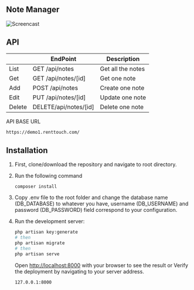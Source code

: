 ## Note Manager 
![Screencast](https://renttouch.com/webable/note_manager.PNG)

## API
|           | EndPoint               | Description            |
| --------- | ---------------------  | ---------------------- |
| List      | GET /api/notes         |  Get all the notes     |     
| Get       | GET /api/notes/[id]    |  Get one note          |
| Add       | POST /api/notes        |  Create one note       |
| Edit      | PUT /api/notes/[id]    |  Update one note       |
| Delete    | DELETE/api/notes/[id]  |  Delete one note       |

API BASE URL
```sh
https://demo1.renttouch.com/
```

## Installation
1. First, clone/download the repository and navigate to root directory.
2. Run the following command 
    ```CMD or Terminal
    composer install
    ```
3. Copy .env file to the root folder and change the database name (DB_DATABASE) to whatever you have, username (DB_USERNAME) and password (DB_PASSWORD) field correspond to your configuration.

4. Run the development server:
    ```bash
    php artisan key:generate
    # then
    php artisan migrate
    # then
    php artisan serve
    ```
    Open [http://localhost:8000](http://localhost:8000) with your browser to see the result or Verify the deployment by navigating to your server address. 
    ```sh
    127.0.0.1:8000
    ```
